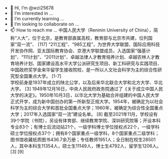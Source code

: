 - 👋 Hi, I’m @wzi25678
- 👀 I’m interested in ...
- 🌱 I’m currently learning ...
- 💞️ I’m looking to collaborate on ...
- 📫 How to reach me ...
中国人民大学（Renmin University of China），简称“人大”，位于北京，是教育部直属高校，教育部与北京市共建，位列国家“双一流”、 [117]  “211工程”、“985工程”，为世界大学联盟、国际应用科技开发协作网、亚太国际教育协会、京港大学联盟成员，入选国家“强基计划”、“111计划”、“2011计划”、卓越法律人才教育培养计划、卓越农林人才教育培养计划、国家建设高水平大学公派研究生项目、新工科研究与实践项目、中国政府奖学金来华留学生接收院校，是一所以人文社会科学为主的综合性研究型全国重点大学。 [1-7]       
学校前身是1937年成立的陕北公学，以及后来华北联合大学和北方大学、华北大学。 [3]  1949年12月16日，中央人民政府政务院通过了《关于成立中国人民大学的决定》。1950年10月3日，以华北大学为基础合并组建的中国人民大学正式开学，成为新中国创办的第一所新型正规大学。1954年，被确定为以社会科学为主的综合大学和首批全国重点大学；1960年，被确定为综合性全国重点大学；2017年入选国家“双一流”建设名单。 [8] 
截至2021年11月，学校设有39个学院（书院），另设有体育部、继续教育学院、深圳研究院等；开设本科专业83个；有博士后流动站21个，一级学科博士学位授权点22个，一级学科硕士学位授权点37个；拥有8个国家重点一级学科，8个国家重点二级学科；图书馆收藏纸质图书436.7余万册；专任教师1951人；全日制在校生28501人，其中本科生11354人，硕士生11149人，博士生4792人，留学生1206人。 [3]  [9] 
<!---
wzi25678/wzi25678 is a ✨ special ✨ repository because its `README.md` (this file) appears on your GitHub profile.
You can click the Preview link to take a look at your changes.
--->
